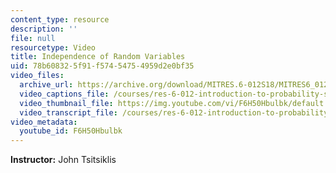 ```yaml
---
content_type: resource
description: ''
file: null
resourcetype: Video
title: Independence of Random Variables
uid: 78b60832-5f91-f574-5475-4959d2e0bf35
video_files:
  archive_url: https://archive.org/download/MITRES.6-012S18/MITRES6_012S18_L07-04_300k.mp4
  video_captions_file: /courses/res-6-012-introduction-to-probability-spring-2018/92574311ad6f51fabb09e29b54df368f_F6H50Hbulbk.vtt
  video_thumbnail_file: https://img.youtube.com/vi/F6H50Hbulbk/default.jpg
  video_transcript_file: /courses/res-6-012-introduction-to-probability-spring-2018/73158dd82f9942b05e0e0ce57411d0ee_F6H50Hbulbk.pdf
video_metadata:
  youtube_id: F6H50Hbulbk
---
```


**Instructor:** John Tsitsiklis